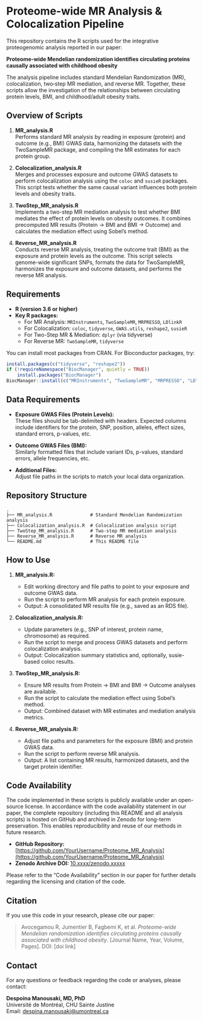 # Proteome-wide MR Analysis & Colocalization Pipeline

This repository contains the R scripts used for the integrative proteogenomic analysis reported in our paper:

**Proteome-wide Mendelian randomization identifies circulating proteins causally associated with childhood obesity**

The analysis pipeline includes standard Mendelian Randomization (MR), colocalization, two‐step MR mediation, and reverse MR. Together, these scripts allow the investigation of the relationships between circulating protein levels, BMI, and childhood/adult obesity traits.

## Overview of Scripts

1. **MR_analysis.R**  
   Performs standard MR analysis by reading in exposure (protein) and outcome (e.g., BMI) GWAS data, harmonizing the datasets with the TwoSampleMR package, and compiling the MR estimates for each protein group.

2. **Colocalization_analysis.R**  
   Merges and processes exposure and outcome GWAS datasets to perform colocalization analysis using the `coloc` and `susieR` packages. This script tests whether the same causal variant influences both protein levels and obesity traits.

3. **TwoStep_MR_analysis.R**  
   Implements a two-step MR mediation analysis to test whether BMI mediates the effect of protein levels on obesity outcomes. It combines precomputed MR results (Protein → BMI and BMI → Outcome) and calculates the mediation effect using Sobel’s method.

4. **Reverse_MR_analysis.R**  
   Conducts reverse MR analysis, treating the outcome trait (BMI) as the exposure and protein levels as the outcome. This script selects genome-wide significant SNPs, formats the data for TwoSampleMR, harmonizes the exposure and outcome datasets, and performs the reverse MR analysis.

## Requirements

- **R (version 3.6 or higher)**
- **Key R packages:**
  - For MR Analysis: `MRInstruments`, `TwoSampleMR`, `MRPRESSO`, `LDlinkR`
  - For Colocalization: `coloc`, `tidyverse`, `GWAS.utils`, `reshape2`, `susieR`
  - For Two-Step MR & Mediation: `dplyr` (via tidyverse)
  - For Reverse MR: `TwoSampleMR`, `tidyverse`

You can install most packages from CRAN. For Bioconductor packages, try:

```r
install.packages(c("tidyverse", "reshape2"))
if (!requireNamespace("BiocManager", quietly = TRUE))
    install.packages("BiocManager")
BiocManager::install(c("MRInstruments", "TwoSampleMR", "MRPRESSO", "LDlinkR", "coloc", "GWAS.utils", "susieR"))
```

## Data Requirements

- **Exposure GWAS Files (Protein Levels):**  
  These files should be tab-delimited with headers. Expected columns include identifiers for the protein, SNP, position, alleles, effect sizes, standard errors, p-values, etc.

- **Outcome GWAS Files (BMI):**  
  Similarly formatted files that include variant IDs, p-values, standard errors, allele frequencies, etc.

- **Additional Files:**  
  Adjust file paths in the scripts to match your local data organization.

## Repository Structure

```
.
├── MR_analysis.R              # Standard Mendelian Randomization analysis
├── Colocalization_analysis.R  # Colocalization analysis script
├── TwoStep_MR_analysis.R      # Two-step MR mediation analysis
├── Reverse_MR_analysis.R      # Reverse MR analysis
└── README.md                  # This README file
```

## How to Use

1. **MR_analysis.R:**  
   - Edit working directory and file paths to point to your exposure and outcome GWAS data.
   - Run the script to perform MR analysis for each protein exposure.
   - Output: A consolidated MR results file (e.g., saved as an RDS file).

2. **Colocalization_analysis.R:**  
   - Update parameters (e.g., SNP of interest, protein name, chromosome) as required.
   - Run the script to merge and process GWAS datasets and perform colocalization analysis.
   - Output: Colocalization summary statistics and, optionally, susie-based coloc results.

3. **TwoStep_MR_analysis.R:**  
   - Ensure MR results from Protein → BMI and BMI → Outcome analyses are available.
   - Run the script to calculate the mediation effect using Sobel’s method.
   - Output: Combined dataset with MR estimates and mediation analysis metrics.

4. **Reverse_MR_analysis.R:**  
   - Adjust file paths and parameters for the exposure (BMI) and protein GWAS data.
   - Run the script to perform reverse MR analysis.
   - Output: A list containing MR results, harmonized datasets, and the target protein identifier.

## Code Availability

The code implemented in these scripts is publicly available under an open-source license. In accordance with the code availability statement in our paper, the complete repository (including this README and all analysis scripts) is hosted on GitHub and archived in Zenodo for long-term preservation. This enables reproducibility and reuse of our methods in future research.

- **GitHub Repository:** [https://github.com/YourUsername/Proteome_MR_Analysis](https://github.com/YourUsername/Proteome_MR_Analysis)  
- **Zenodo Archive DOI:** [10.xxxx/zenodo.xxxxx](https://doi.org/10.xxxx/zenodo.xxxxx)

Please refer to the “Code Availability” section in our paper for further details regarding the licensing and citation of the code.

## Citation

If you use this code in your research, please cite our paper:

> Avocegamou R, Jumentier B, Fagbemi K, et al. *Proteome-wide Mendelian randomization identifies circulating proteins causally associated with childhood obesity*. [Journal Name, Year, Volume, Pages]. DOI: [doi link]

## Contact

For any questions or feedback regarding the code or analyses, please contact:

**Despoina Manousaki, MD, PhD**  
Université de Montréal, CHU Sainte Justine  
Email: [despina.manousaki@umontreal.ca](mailto:despina.manousaki@umontreal.ca)
